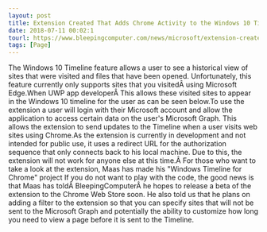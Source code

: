 ```yaml
---
layout: post
title: Extension Created That Adds Chrome Activity to the Windows 10 Timeline
date: 2018-07-11 00:02:1
tourl: https://www.bleepingcomputer.com/news/microsoft/extension-created-that-adds-chrome-activity-to-the-windows-10-timeline/
tags: [Page]
---
```

The Windows 10 Timeline feature allows a user to see a historical view of sites that were visited and files that have been opened. Unfortunately, this feature currently only supports sites that you visitedÂ using Microsoft Edge.When UWP app developerÂ This allows these visited sites to appear in the Windows 10 timeline for the user as can be seen below.To use the extension a user will login with their Microsoft account and allow the application to access certain data on the user's Microsoft Graph. This allows the extension to send updates to the Timeline when a user visits web sites using Chrome.As the extension is currently in development and not intended for public use, it uses a redirect URL for the authorization sequence that only connects back to his local machine. Due to this, the extension will not work for anyone else at this time.Â For those who want to take a look at the extension, Maas has made his "Windows Timeline for Chrome" project If you do not want to play with the code, the good news is that Maas has toldÂ BleepingComputerÂ he hopes to release a beta of the extension to the Chrome Web Store soon. He also told us that he plans on adding a filter to the extension so that you can specify sites that will not be sent to the Microsoft Graph and potentially the ability to customize how long you need to view a page before it is sent to the Timeline.